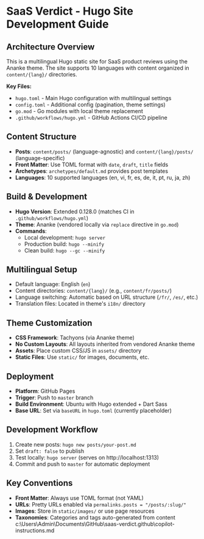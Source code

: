 # SaaS Verdict - Hugo Site Development Guide

## Architecture Overview
This is a multilingual Hugo static site for SaaS product reviews using the Ananke theme. The site supports 10 languages with content organized in `content/{lang}/` directories.

**Key Files:**
- `hugo.toml` - Main Hugo configuration with multilingual settings
- `config.toml` - Additional config (pagination, theme settings)
- `go.mod` - Go modules with local theme replacement
- `.github/workflows/hugo.yml` - GitHub Actions CI/CD pipeline

## Content Structure
- **Posts**: `content/posts/` (language-agnostic) and `content/{lang}/posts/` (language-specific)
- **Front Matter**: Use TOML format with `date`, `draft`, `title` fields
- **Archetypes**: `archetypes/default.md` provides post templates
- **Languages**: 10 supported languages (en, vi, fr, es, de, it, pt, ru, ja, zh)

## Build & Development
- **Hugo Version**: Extended 0.128.0 (matches CI in `.github/workflows/hugo.yml`)
- **Theme**: Ananke (vendored locally via `replace` directive in `go.mod`)
- **Commands**:
  - Local development: `hugo server`
  - Production build: `hugo --minify`
  - Clean build: `hugo --gc --minify`

## Multilingual Setup
- Default language: English (`en`)
- Content directories: `content/{lang}/` (e.g., `content/fr/posts/`)
- Language switching: Automatic based on URL structure (`/fr/`, `/es/`, etc.)
- Translation files: Located in theme's `i18n/` directory

## Theme Customization
- **CSS Framework**: Tachyons (via Ananke theme)
- **No Custom Layouts**: All layouts inherited from vendored Ananke theme
- **Assets**: Place custom CSS/JS in `assets/` directory
- **Static Files**: Use `static/` for images, documents, etc.

## Deployment
- **Platform**: GitHub Pages
- **Trigger**: Push to `master` branch
- **Build Environment**: Ubuntu with Hugo extended + Dart Sass
- **Base URL**: Set via `baseURL` in `hugo.toml` (currently placeholder)

## Development Workflow
1. Create new posts: `hugo new posts/your-post.md`
2. Set `draft: false` to publish
3. Test locally: `hugo server` (serves on http://localhost:1313)
4. Commit and push to `master` for automatic deployment

## Key Conventions
- **Front Matter**: Always use TOML format (not YAML)
- **URLs**: Pretty URLs enabled via `permalinks.posts = "/posts/:slug/"`
- **Images**: Store in `static/images/` or use page resources
- **Taxonomies**: Categories and tags auto-generated from content</content>
<parameter name="filePath">c:\Users\Admin\Documents\GitHub\saas-verdict\.github\copilot-instructions.md